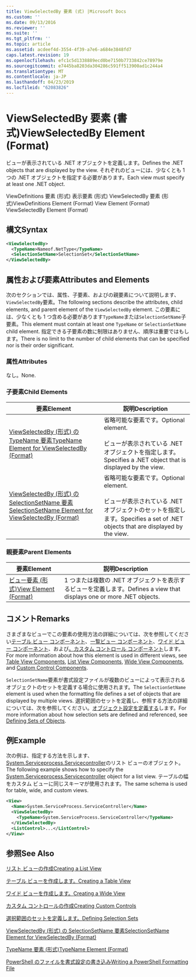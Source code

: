 ```yaml
---
title: ViewSelectedBy 要素 (式) |Microsoft Docs
ms.custom: ''
ms.date: 09/13/2016
ms.reviewer: ''
ms.suite: ''
ms.tgt_pltfrm: ''
ms.topic: article
ms.assetid: acdeef4d-3554-4f39-a7e6-a684e3848fd7
caps.latest.revision: 19
ms.openlocfilehash: efc1c5d1338889ecd0be7150b7733842ce78979e
ms.sourcegitcommit: e7445ba8203da304286c591ff513900ad1c244a4
ms.translationtype: MT
ms.contentlocale: ja-JP
ms.lasthandoff: 04/23/2019
ms.locfileid: "62083826"
---
```

# <a name="viewselectedby-element-format"></a><span data-ttu-id="4f95a-102">ViewSelectedBy 要素 (書式)</span><span class="sxs-lookup"><span data-stu-id="4f95a-102">ViewSelectedBy Element (Format)</span></span>

<span data-ttu-id="4f95a-103">ビューが表示されている .NET オブジェクトを定義します。</span><span class="sxs-lookup"><span data-stu-id="4f95a-103">Defines the .NET objects that are displayed by the view.</span></span> <span data-ttu-id="4f95a-104">それぞれのビューには、少なくとも 1 つの .NET オブジェクトを指定する必要があります。</span><span class="sxs-lookup"><span data-stu-id="4f95a-104">Each view must specify at least one .NET object.</span></span>

<span data-ttu-id="4f95a-105">ViewDefinitions 要素 (形式) 表示要素 (形式) ViewSelectedBy 要素 (形式)</span><span class="sxs-lookup"><span data-stu-id="4f95a-105">ViewDefinitions Element (Format) View Element (Format) ViewSelectedBy Element (Format)</span></span>

## <a name="syntax"></a><span data-ttu-id="4f95a-106">構文</span><span class="sxs-lookup"><span data-stu-id="4f95a-106">Syntax</span></span>

```xml
<ViewSelectedBy>
  <TypeName>Nameof.NetType</TypeName>
  <SelectionSetName>SelectionSet</SelectionSetName>
</ViewSelectedBy>
```

## <a name="attributes-and-elements"></a><span data-ttu-id="4f95a-107">属性および要素</span><span class="sxs-lookup"><span data-stu-id="4f95a-107">Attributes and Elements</span></span>

<span data-ttu-id="4f95a-108">次のセクションでは、属性、子要素、およびの親要素について説明します、`ViewSelectedBy`要素。</span><span class="sxs-lookup"><span data-stu-id="4f95a-108">The following sections describe the attributes, child elements, and parent element of the `ViewSelectedBy` element.</span></span> <span data-ttu-id="4f95a-109">この要素には、少なくとも 1 つ含める必要があります`TypeName`または`SelectionSetName`子要素。</span><span class="sxs-lookup"><span data-stu-id="4f95a-109">This element must contain at least one `TypeName` or `SelectionSetName` child element.</span></span> <span data-ttu-id="4f95a-110">指定できる子要素の数に制限はありません、順序は重要ではもします。</span><span class="sxs-lookup"><span data-stu-id="4f95a-110">There is no limit to the number of child elements that can be specified nor is their order significant.</span></span>

### <a name="attributes"></a><span data-ttu-id="4f95a-111">属性</span><span class="sxs-lookup"><span data-stu-id="4f95a-111">Attributes</span></span>

<span data-ttu-id="4f95a-112">なし。</span><span class="sxs-lookup"><span data-stu-id="4f95a-112">None.</span></span>

### <a name="child-elements"></a><span data-ttu-id="4f95a-113">子要素</span><span class="sxs-lookup"><span data-stu-id="4f95a-113">Child Elements</span></span>

|<span data-ttu-id="4f95a-114">要素</span><span class="sxs-lookup"><span data-stu-id="4f95a-114">Element</span></span>|<span data-ttu-id="4f95a-115">説明</span><span class="sxs-lookup"><span data-stu-id="4f95a-115">Description</span></span>|
|-------------|-----------------|
|[<span data-ttu-id="4f95a-116">ViewSelectedBy (形式) の TypeName 要素</span><span class="sxs-lookup"><span data-stu-id="4f95a-116">TypeName Element for ViewSelectedBy (Format)</span></span>](./typename-element-for-viewselectedby-format.md)|<span data-ttu-id="4f95a-117">省略可能な要素です。</span><span class="sxs-lookup"><span data-stu-id="4f95a-117">Optional element.</span></span><br /><br /> <span data-ttu-id="4f95a-118">ビューが表示されている .NET オブジェクトを指定します。</span><span class="sxs-lookup"><span data-stu-id="4f95a-118">Specifies a .NET object that is displayed by the view.</span></span>|
|[<span data-ttu-id="4f95a-119">ViewSelectedBy (形式) の SelectionSetName 要素</span><span class="sxs-lookup"><span data-stu-id="4f95a-119">SelectionSetName Element for ViewSelectedBy (Format)</span></span>](./selectionsetname-element-for-viewselectedby-format.md)|<span data-ttu-id="4f95a-120">省略可能な要素です。</span><span class="sxs-lookup"><span data-stu-id="4f95a-120">Optional element.</span></span><br /><br /> <span data-ttu-id="4f95a-121">ビューが表示されている .NET オブジェクトのセットを指定します。</span><span class="sxs-lookup"><span data-stu-id="4f95a-121">Specifies a set of .NET objects that are displayed by the view.</span></span>|

### <a name="parent-elements"></a><span data-ttu-id="4f95a-122">親要素</span><span class="sxs-lookup"><span data-stu-id="4f95a-122">Parent Elements</span></span>

|<span data-ttu-id="4f95a-123">要素</span><span class="sxs-lookup"><span data-stu-id="4f95a-123">Element</span></span>|<span data-ttu-id="4f95a-124">説明</span><span class="sxs-lookup"><span data-stu-id="4f95a-124">Description</span></span>|
|-------------|-----------------|
|[<span data-ttu-id="4f95a-125">ビュー要素 (形式)</span><span class="sxs-lookup"><span data-stu-id="4f95a-125">View Element (Format)</span></span>](./view-element-format.md)|<span data-ttu-id="4f95a-126">1 つまたは複数の .NET オブジェクトを表示するビューを定義します。</span><span class="sxs-lookup"><span data-stu-id="4f95a-126">Defines a view that displays one or more .NET objects.</span></span>|

## <a name="remarks"></a><span data-ttu-id="4f95a-127">コメント</span><span class="sxs-lookup"><span data-stu-id="4f95a-127">Remarks</span></span>

<span data-ttu-id="4f95a-128">さまざまなビューでこの要素の使用方法の詳細については、次を参照してください[テーブル ビュー コンポーネント](./creating-a-table-view.md)、[一覧ビュー コンポーネント](./creating-a-list-view.md)、[ワイド ビュー コンポーネント](./creating-a-wide-view.md)、および[。カスタム コントロール コンポーネント](./creating-custom-controls.md)します。</span><span class="sxs-lookup"><span data-stu-id="4f95a-128">For more information about how this element is used in different views, see [Table View Components](./creating-a-table-view.md), [List View Components](./creating-a-list-view.md), [Wide View Components](./creating-a-wide-view.md), and [Custom Control Components](./creating-custom-controls.md).</span></span>

<span data-ttu-id="4f95a-129">`SelectionSetName`要素が書式設定ファイルが複数のビューによって表示されるオブジェクトのセットを定義する場合に使用されます。</span><span class="sxs-lookup"><span data-stu-id="4f95a-129">The `SelectionSetName` element is used when the formatting file defines a set of objects that are displayed by multiple views.</span></span> <span data-ttu-id="4f95a-130">選択範囲のセットを定義し、参照する方法の詳細については、次を参照してください。[オブジェクト設定を定義する](./defining-selection-sets.md)します。</span><span class="sxs-lookup"><span data-stu-id="4f95a-130">For more information about how selection sets are defined and referenced, see [Defining Sets of Objects](./defining-selection-sets.md).</span></span>

## <a name="example"></a><span data-ttu-id="4f95a-131">例</span><span class="sxs-lookup"><span data-stu-id="4f95a-131">Example</span></span>

<span data-ttu-id="4f95a-132">次の例は、指定する方法を示します、 [System.Serviceprocess.Servicecontroller](/dotnet/api/System.ServiceProcess.ServiceController)のリスト ビューのオブジェクト。</span><span class="sxs-lookup"><span data-stu-id="4f95a-132">The following example shows how to specify the [System.Serviceprocess.Servicecontroller](/dotnet/api/System.ServiceProcess.ServiceController) object for a list view.</span></span> <span data-ttu-id="4f95a-133">テーブルの幅をカスタム ビューに同じスキーマが使用されます。</span><span class="sxs-lookup"><span data-stu-id="4f95a-133">The same schema is used for table, wide, and custom views.</span></span>

```xml
<View>
  <Name>System.ServiceProcess.ServiceController</Name>
  <ViewSelectedBy>
    <TypeName>System.ServiceProcess.ServiceController</TypeName>
  </ViewSelectedBy>
  <ListControl>...</ListControl>
</View>
```

## <a name="see-also"></a><span data-ttu-id="4f95a-134">参照</span><span class="sxs-lookup"><span data-stu-id="4f95a-134">See Also</span></span>

[<span data-ttu-id="4f95a-135">リスト ビューの作成</span><span class="sxs-lookup"><span data-stu-id="4f95a-135">Creating a List View</span></span>](./creating-a-list-view.md)

[<span data-ttu-id="4f95a-136">テーブル ビューを作成します。</span><span class="sxs-lookup"><span data-stu-id="4f95a-136">Creating a Table View</span></span>](./creating-a-table-view.md)

[<span data-ttu-id="4f95a-137">ワイド ビューを作成します。</span><span class="sxs-lookup"><span data-stu-id="4f95a-137">Creating a Wide View</span></span>](./creating-a-wide-view.md)

[<span data-ttu-id="4f95a-138">カスタム コントロールの作成</span><span class="sxs-lookup"><span data-stu-id="4f95a-138">Creating Custom Controls</span></span>](./creating-custom-controls.md)

[<span data-ttu-id="4f95a-139">選択範囲のセットを定義します。</span><span class="sxs-lookup"><span data-stu-id="4f95a-139">Defining Selection Sets</span></span>](./defining-selection-sets.md)

[<span data-ttu-id="4f95a-140">ViewSelectedBy (形式) の SelectionSetName 要素</span><span class="sxs-lookup"><span data-stu-id="4f95a-140">SelectionSetName Element for ViewSelectedBy (Format)</span></span>](./selectionsetname-element-for-viewselectedby-format.md)

[<span data-ttu-id="4f95a-141">TypeName 要素 (形式)</span><span class="sxs-lookup"><span data-stu-id="4f95a-141">TypeName Element (Format)</span></span>](./typename-element-for-viewselectedby-format.md)

[<span data-ttu-id="4f95a-142">PowerShell のファイルを書式設定の書き込み</span><span class="sxs-lookup"><span data-stu-id="4f95a-142">Writing a PowerShell Formatting File</span></span>](./writing-a-powershell-formatting-file.md)
